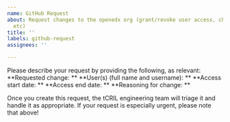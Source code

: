 ```yaml
---
name: GitHub Request
about: Request changes to the openedx org (grant/revoke user access, change config,
  etc)
title: ''
labels: github-request
assignees: ''

---
```


Please describe your request by providing the following, as relevant:
**Requested change: **
**User(s) (full name and username): **
**Access start date: **
**Access end date: **
**Reasoning for change: **

Once you create this request, the tCRIL engineering team will triage it and handle it as appropriate. If your request is especially urgent, please note that above!
